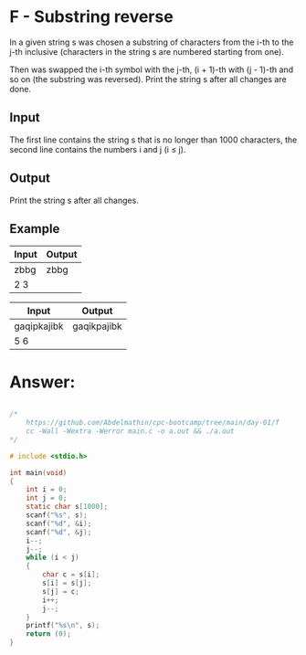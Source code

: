 # F - Substring reverse

In a given string s was chosen a substring of characters from the i-th to the j-th inclusive (characters in the string s are numbered starting from one).

Then was swapped the i-th symbol with the j-th, (i + 1)-th with (j - 1)-th and so on (the substring was reversed). Print the string s after all changes are done.

## Input

The first line contains the string s that is no longer than 1000 characters, the second line contains the numbers i and j (i ≤ j).

## Output

Print the string s after all changes.

## Example

| Input            | Output         |
| ---------------- | -------------- |
| zbbg             | zbbg           |
| 2 3              |                |

| Input            | Output         |
| ---------------- | -------------- |
| gaqipkajibk      | gaqikpajibk    |
| 5 6              |                |

# Answer:

```c

/*
	https://github.com/Abdelmathin/cpc-bootcamp/tree/main/day-01/f
	cc -Wall -Wextra -Werror main.c -o a.out && ./a.out
*/

# include <stdio.h>

int main(void)
{
	int i = 0;
	int j = 0;
	static char s[1000];
	scanf("%s", s);
	scanf("%d", &i);
	scanf("%d", &j);
	i--;
	j--;
	while (i < j)
	{
		char c = s[i];
		s[i] = s[j];
		s[j] = c;
		i++;
		j--;
	}
	printf("%s\n", s);
	return (0);
}
```
